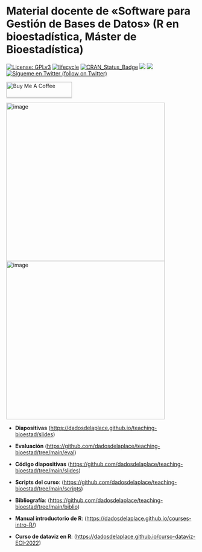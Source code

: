 Material docente de «Software para Gestión de Bases de Datos» (R en bioestadística, Máster de Bioestadística)
======

[![License:
GPLv3](https://img.shields.io/badge/license-GPLv3-blue.svg)](https://www.gnu.org/licenses/gpl-3.0)
[![lifecycle](https://img.shields.io/badge/lifecycle-stable-green.svg)](https://www.tidyverse.org/lifecycle/#stable)
[![CRAN\_Status\_Badge](http://www.r-pkg.org/badges/version/icon)](https://cran.r-project.org/package=icons)
<a href="https://github.com/dadosdelaplace/hilostwitter/graphs/contributors" alt="Contributors"> <img src="https://img.shields.io/github/contributors/dadosdelaplace/hilostwitter" /></a>
<a href="https://github.com/dadosdelaplace/hilostwitter/pulse" alt="Activity"> <img src="https://img.shields.io/github/commit-activity/m/dadosdelaplace/hilostwitter" /></a>
<a href="https://twitter.com/intent/follow?screen_name=dadosdelaplace"> <img src="https://img.shields.io/twitter/follow/dadosdelaplace?style=social&logo=twitter"
            alt="Sígueme en Twitter (follow on Twitter)"></a>

<div align="left">

<a href="https://www.buymeacoffee.com/dadosdelaplace" target="_blank"><img src="https://www.buymeacoffee.com/assets/img/custom_images/orange_img.png" alt="Buy Me A Coffee" style="height: 41px !important;width: 174px !important;box-shadow: 0px 3px 2px 0px rgba(190, 190, 190, 0.5) !important;-webkit-box-shadow: 0px 3px 2px 0px rgba(190, 190, 190, 0.5) !important;" ></a>

      
<img width="420" alt="image" src="https://user-images.githubusercontent.com/26646492/188280200-5217248c-daa9-4a98-8cb3-6110d3df9a0b.png">
<img width="420" alt="image" src="https://user-images.githubusercontent.com/26646492/188280216-17bc08b0-fbed-46f1-a042-3fa60f528d8c.png">

            
* **Diapositivas** (https://dadosdelaplace.github.io/teaching-bioestad/slides)
    
* **Evaluación** (https://github.com/dadosdelaplace/teaching-bioestad/tree/main/eval)

* **Código diapositivas** (https://github.com/dadosdelaplace/teaching-bioestad/tree/main/slides)
                        
* **Scripts del curso**: (https://github.com/dadosdelaplace/teaching-bioestad/tree/main/scripts)

* **Bibliografía**: (https://github.com/dadosdelaplace/teaching-bioestad/tree/main/biblio)

* **Manual introductorio de R**: (https://dadosdelaplace.github.io/courses-intro-R/)

* **Curso de dataviz en R**: (https://dadosdelaplace.github.io/curso-dataviz-ECI-2022)
            
